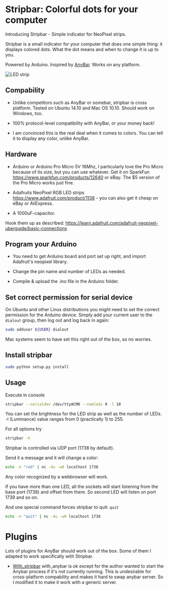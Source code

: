 # Stripbar: Colorful dots for your computer

Introducing Stripbar - Simple indicator for NeoPixel strips. 

Stripbar is a small indicator for your computer that does one simple thing: it displays colored dots. What the dot means and when to change it is up to you.

Powered by Arduino. Inspired by [AnyBar](https://github.com/tonsky/AnyBar). Works on any platform.

![LED strip](https://github.com/htruong/stripbar/raw/master/IMG_20161128_183947.jpg "LED strip")

## Compability

- Unlike competitors such as AnyBar or somebar, stripbar is cross platform. Tested on Ubuntu 14.10 and Mac OS 10.10. Should work on Windows, too.

- 100% protocol-level compatibility with AnyBar, or your money back!

- I am convinced this is the real deal when it comes to colors. You can tell it to display any color, unlike AnyBar.

## Hardware

- Arduino or Arduino Pro Micro 5V 16Mhz, I particularly love the Pro Micro because of its size, but you can use whatever. Get it on SparkFun https://www.sparkfun.com/products/12640 or eBay. The $5 version of the Pro Micro works just fine.

- Adafruits NeoPixel RGB LED strips https://www.adafruit.com/product/1138 - you can also get it cheap on eBay or AliExpress.

- A 1000uF-capacitor.

Hook them up as described: https://learn.adafruit.com/adafruit-neopixel-uberguide/basic-connections

## Program your Arduino

- You need to get Arduino board and port set up right, and import Adafruit's neopixel library.

- Change the pin name and number of LEDs as needed.

- Compile & upload the .ino file in the Arduino folder.  

## Set correct permission for serial device

On Ubuntu and other Linux distributions you might need to set the correct permission for the Arduino device. Simply add your current user to the `dialout` group, then log out and log back in again:

```sh
sudo adduser ${USER} dialout
```

Mac systems seem to have set this right out of the box, so no worries.

## Install stripbar

```sh
sudo python setup.py install
```

## Usage

Execute in console

```sh
stripbar --serialdev /dev/ttyACM0 --numleds 9 -l 10
```

You can set the brightness for the LED strip as well as the number of LEDs. -l (Luminance) value ranges from 0 (practically 1) to 255.

For all options try

```sh
stripbar -h
```

Stripbar is controlled via UDP port (1738 by default). 

Send it a message and it will change a color:

```sh
echo -n "red" | nc -4u -w0 localhost 1738
```

Any color recognized by a webbrowser will work.

If you have more than one LED, all the sockets will start listening from the base port (1738) and offset from there. So second LED will listen on port 1739 and so on.

And one special command forces stripbar to quit: `quit`

```sh
echo -n "quit" | nc -4u -w0 localhost 1738
```

# Plugins

Lots of plugins for AnyBar should work out of the box. Some of them I adapted to work specifically with Stripbar.

- [With_stripbar](https://github.com/htruong/with_stripbar) with_anybar is ok except for the author wanted to start the Anybar process if it's not currently running. This is undesirable for cross-platform compability and makes it hard to swap anybar server. So I modified it to make it work with a generic server.

